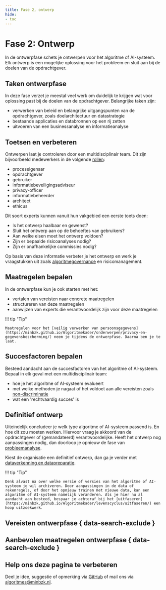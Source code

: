 ```yaml
---
title: Fase 2, ontwerp
hide:
- toc
---
```


# Fase 2: Ontwerp
In de ontwerpfase schets je ontwerpen voor het algoritme of AI-systeem. Elk ontwerp is een mogelijke oplossing voor het probleem en sluit aan bij de doelen van de opdrachtgever.

## Taken ontwerpfase
In deze fase verzet je meestal veel werk om duidelijk te krijgen wat voor oplossing past bij de doelen van de opdrachtgever. Belangrijke taken zijn:

* verwerken van beleid en belangrijke uitgangspunten van de opdrachtgever, zoals doelarchitectuur en datastrategie
* bestaande applicaties en databronnen op een rij zetten
* uitvoeren van een businessanalyse en informatieanalyse

## Toetsen en verbeteren
Ontwerpen laat je controleren door een multidisciplinair team. Dit zijn bijvoorbeeld medewerkers in de volgende [rollen](https://minbzk.github.io/Algoritmekader/rollen/):

* proceseigenaar
* opdrachtgever
* gebruiker
* informatiebeveiligingsadviseur
* privacy-officer
* informatiebeheerder
* architect
* ethicus

Dit soort experts kunnen vanuit hun vakgebied een eerste toets doen:

* Is het ontwerp haalbaar en gewenst?
* Sluit het ontwerp aan op de behoeftes van gebruikers?
* Aan welke eisen moet het ontwerp voldoen?
* Zijn er bepaalde risicoanalyses nodig?
* Zijn er onafhankelijke commissies nodig?

Op basis van deze informatie verbeter je het ontwerp en werk je vraagstukken uit zoals [algoritmegovernance](https://minbzk.github.io/Algoritmekader/onderwerpen/governance/) en risicomanagement.

## Maatregelen bepalen
In de ontwerpfase kun je ook starten met het:

* vertalen van vereisten naar concrete maatregelen
* structureren van deze maatregelen
* aanwijzen van experts die verantwoordelijk zijn voor deze maatregelen

!!! tip "Tip"

    Maatregelen voor het [veilig verwerken van persoonsgegevens](https://minbzk.github.io/Algoritmekader/onderwerpen/privacy-en-gegevensbescherming/) neem je tijdens de ontwerpfase. Daarna ben je te laat.

## Succesfactoren bepalen
Besteed aandacht aan de succesfactoren van het algoritme of AI-systeem. Bepaal in elk geval met een multidisciplinair team:

* hoe je het algoritme of AI-systeem evalueert
* met welke methoden je nagaat of het voldoet aan alle vereisten zoals [non-discriminatie](https://minbzk.github.io/Algoritmekader/onderwerpen/bias-en-non-discriminatie/)
* wat een 'rechtvaardig succes' is

## Definitief ontwerp
Uiteindelijk concludeer je welk type algoritme of AI-systeem passend is. En hoe dit zou moeten werken. Hiervoor vraag je akkoord van de opdrachtgever of (gemandateerd) verantwoordelijke. 
Heeft het ontwerp nog aanpassingen nodig, dan doorloop je opnieuw de fase van [probleemanalyse](https://minbzk.github.io/Algoritmekader/levenscyclus/probleemanalyse/).

Kiest de organisatie een definitief ontwerp, dan ga je verder met [dataverkenning en datapreparatie](https://minbzk.github.io/Algoritmekader/levenscyclus/dataverkenning-en-datapreparatie/).

!!! tip "Tip"

    Denk alvast na over welke versie of versies van het algoritme of AI-systeem je wil archiveren. Door aanpassingen in de data of rekenregels, of door het opnieuw trainen met nieuwe data, kan een algoritme of AI-systeem namelijk veranderen. Als je hier nu al aandacht aan besteed, bespaar je achteraf bij het [uitfaseren](https://minbzk.github.io/Algoritmekader/levenscyclus/uitfaseren/) een hoop uitzoekwerk.

## Vereisten ontwerpfase { data-search-exclude }

<!-- list_vereisten levenscyclus/ontwerp no-rol no-levenscyclus no-search no-onderwerp -->

## Aanbevolen maatregelen ontwerpfase { data-search-exclude }

<!-- list_maatregelen levenscyclus/ontwerp no-rol no-levenscyclus no-search no-onderwerp -->


## Help ons deze pagina te verbeteren
Deel je idee, suggestie of opmerking via [GitHub](https://github.com/MinBZK/Algoritmekader/issues/new/choose) of mail ons via [algoritmes@minbzk.nl](mailto:algoritmes@minbzk.nl).
